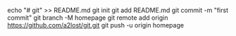 echo "# git" >> README.md
git init
git add README.md
git commit -m "first commit"
git branch -M homepage
git remote add origin https://github.com/a2lost/git.git
git push -u origin homepage
